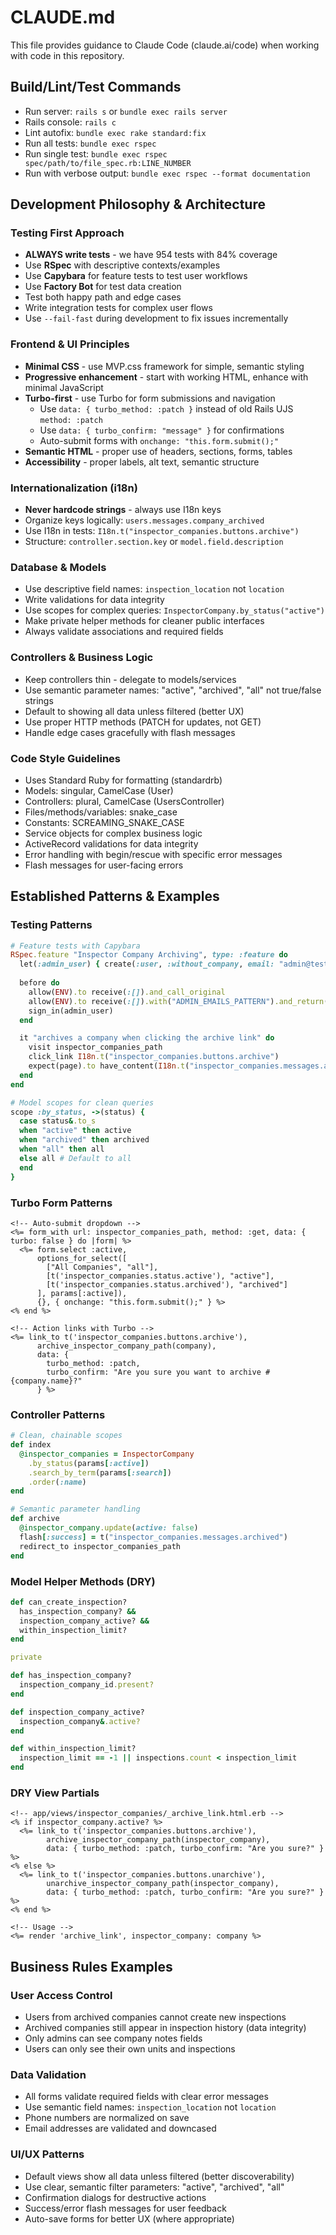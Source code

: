# CLAUDE.md

This file provides guidance to Claude Code (claude.ai/code) when working with code in this repository.

## Build/Lint/Test Commands

- Run server: `rails s` or `bundle exec rails server`
- Rails console: `rails c`
- Lint autofix: `bundle exec rake standard:fix`
- Run all tests: `bundle exec rspec`
- Run single test: `bundle exec rspec spec/path/to/file_spec.rb:LINE_NUMBER`
- Run with verbose output: `bundle exec rspec --format documentation`

## Development Philosophy & Architecture

### Testing First Approach
- **ALWAYS write tests** - we have 954 tests with 84% coverage
- Use **RSpec** with descriptive contexts/examples
- Use **Capybara** for feature tests to test user workflows
- Use **Factory Bot** for test data creation
- Test both happy path and edge cases
- Write integration tests for complex user flows
- Use `--fail-fast` during development to fix issues incrementally

### Frontend & UI Principles
- **Minimal CSS** - use MVP.css framework for simple, semantic styling
- **Progressive enhancement** - start with working HTML, enhance with minimal JavaScript
- **Turbo-first** - use Turbo for form submissions and navigation
  - Use `data: { turbo_method: :patch }` instead of old Rails UJS `method: :patch`
  - Use `data: { turbo_confirm: "message" }` for confirmations
  - Auto-submit forms with `onchange: "this.form.submit();"`
- **Semantic HTML** - proper use of headers, sections, forms, tables
- **Accessibility** - proper labels, alt text, semantic structure

### Internationalization (i18n)
- **Never hardcode strings** - always use I18n keys
- Organize keys logically: `users.messages.company_archived`
- Use I18n in tests: `I18n.t("inspector_companies.buttons.archive")`
- Structure: `controller.section.key` or `model.field.description`

### Database & Models
- Use descriptive field names: `inspection_location` not `location`
- Write validations for data integrity
- Use scopes for complex queries: `InspectorCompany.by_status("active")`
- Make private helper methods for cleaner public interfaces
- Always validate associations and required fields

### Controllers & Business Logic
- Keep controllers thin - delegate to models/services
- Use semantic parameter names: "active", "archived", "all" not true/false strings
- Default to showing all data unless filtered (better UX)
- Use proper HTTP methods (PATCH for updates, not GET)
- Handle edge cases gracefully with flash messages

### Code Style Guidelines

- Uses Standard Ruby for formatting (standardrb)
- Models: singular, CamelCase (User)
- Controllers: plural, CamelCase (UsersController)
- Files/methods/variables: snake_case
- Constants: SCREAMING_SNAKE_CASE
- Service objects for complex business logic
- ActiveRecord validations for data integrity
- Error handling with begin/rescue with specific error messages
- Flash messages for user-facing errors

## Established Patterns & Examples

### Testing Patterns
```ruby
# Feature tests with Capybara
RSpec.feature "Inspector Company Archiving", type: :feature do
  let(:admin_user) { create(:user, :without_company, email: "admin@testcompany.com") }
  
  before do
    allow(ENV).to receive(:[]).and_call_original
    allow(ENV).to receive(:[]).with("ADMIN_EMAILS_PATTERN").and_return("admin@")
    sign_in(admin_user)
  end

  it "archives a company when clicking the archive link" do
    visit inspector_companies_path
    click_link I18n.t("inspector_companies.buttons.archive")
    expect(page).to have_content(I18n.t("inspector_companies.messages.archived"))
  end
end

# Model scopes for clean queries
scope :by_status, ->(status) {
  case status&.to_s
  when "active" then active
  when "archived" then archived  
  when "all" then all
  else all # Default to all
  end
}
```

### Turbo Form Patterns
```erb
<!-- Auto-submit dropdown -->
<%= form_with url: inspector_companies_path, method: :get, data: { turbo: false } do |form| %>
  <%= form.select :active, 
      options_for_select([
        ["All Companies", "all"],
        [t('inspector_companies.status.active'), "active"],
        [t('inspector_companies.status.archived'), "archived"]
      ], params[:active]),
      {}, { onchange: "this.form.submit();" } %>
<% end %>

<!-- Action links with Turbo -->
<%= link_to t('inspector_companies.buttons.archive'), 
      archive_inspector_company_path(company), 
      data: { 
        turbo_method: :patch, 
        turbo_confirm: "Are you sure you want to archive #{company.name}?" 
      } %>
```

### Controller Patterns
```ruby
# Clean, chainable scopes
def index
  @inspector_companies = InspectorCompany
    .by_status(params[:active])
    .search_by_term(params[:search])
    .order(:name)
end

# Semantic parameter handling
def archive
  @inspector_company.update(active: false)
  flash[:success] = t("inspector_companies.messages.archived")
  redirect_to inspector_companies_path
end
```

### Model Helper Methods (DRY)
```ruby
def can_create_inspection?
  has_inspection_company? && 
  inspection_company_active? && 
  within_inspection_limit?
end

private

def has_inspection_company?
  inspection_company_id.present?
end

def inspection_company_active?
  inspection_company&.active?
end

def within_inspection_limit?
  inspection_limit == -1 || inspections.count < inspection_limit
end
```

### DRY View Partials
```erb
<!-- app/views/inspector_companies/_archive_link.html.erb -->
<% if inspector_company.active? %>
  <%= link_to t('inspector_companies.buttons.archive'), 
        archive_inspector_company_path(inspector_company), 
        data: { turbo_method: :patch, turbo_confirm: "Are you sure?" } %>
<% else %>
  <%= link_to t('inspector_companies.buttons.unarchive'), 
        unarchive_inspector_company_path(inspector_company), 
        data: { turbo_method: :patch, turbo_confirm: "Are you sure?" } %>
<% end %>

<!-- Usage -->
<%= render 'archive_link', inspector_company: company %>
```

## Business Rules Examples

### User Access Control
- Users from archived companies cannot create new inspections
- Archived companies still appear in inspection history (data integrity)
- Only admins can see company notes fields
- Users can only see their own units and inspections

### Data Validation
- All forms validate required fields with clear error messages
- Use semantic field names: `inspection_location` not `location`
- Phone numbers are normalized on save
- Email addresses are validated and downcased

### UI/UX Patterns
- Default views show all data unless filtered (better discoverability)
- Use clear, semantic filter parameters: "active", "archived", "all"
- Confirmation dialogs for destructive actions
- Success/error flash messages for user feedback
- Auto-save forms for better UX (where appropriate)
